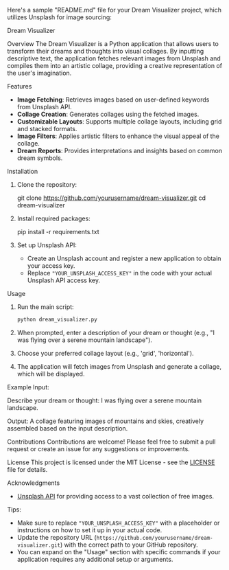 Here's a sample "README.md" file for your Dream Visualizer project, which utilizes Unsplash for image sourcing:

 Dream Visualizer

 Overview
The Dream Visualizer is a Python application that allows users to transform their dreams and thoughts into visual collages. By inputting descriptive text, the application fetches relevant images from Unsplash and compiles them into an artistic collage, providing a creative representation of the user's imagination.

 Features
- **Image Fetching**: Retrieves images based on user-defined keywords from Unsplash API.
- **Collage Creation**: Generates collages using the fetched images.
- **Customizable Layouts**: Supports multiple collage layouts, including grid and stacked formats.
- **Image Filters**: Applies artistic filters to enhance the visual appeal of the collage.
- **Dream Reports**: Provides interpretations and insights based on common dream symbols.

 Installation

1. Clone the repository:
   
   git clone https://github.com/yourusername/dream-visualizer.git
   cd dream-visualizer
  

2. Install required packages:
   
   pip install -r requirements.txt
   

3. Set up Unsplash API:
   - Create an Unsplash account and register a new application to obtain your access key.
   - Replace `"YOUR_UNSPLASH_ACCESS_KEY"` in the code with your actual Unsplash API access key.

 Usage
1. Run the main script:
   ```bash
   python dream_visualizer.py
   ```

2. When prompted, enter a description of your dream or thought (e.g., "I was flying over a serene mountain landscape").

3. Choose your preferred collage layout (e.g., 'grid', 'horizontal').

4. The application will fetch images from Unsplash and generate a collage, which will be displayed.

Example
Input: 

Describe your dream or thought: I was flying over a serene mountain landscape.

Output: A collage featuring images of mountains and skies, creatively assembled based on the input description.

Contributions
Contributions are welcome! Please feel free to submit a pull request or create an issue for any suggestions or improvements.

 License
This project is licensed under the MIT License - see the [LICENSE](LICENSE) file for details.

 Acknowledgments
- [Unsplash API](https://unsplash.com/developers) for providing access to a vast collection of free images.

Tips:
- Make sure to replace `"YOUR_UNSPLASH_ACCESS_KEY"` with a placeholder or instructions on how to set it up in your actual code.
- Update the repository URL (`https://github.com/yourusername/dream-visualizer.git`) with the correct path to your GitHub repository.
- You can expand on the "Usage" section with specific commands if your application requires any additional setup or arguments.
